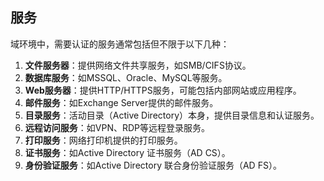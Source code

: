 ## 服务
域环境中，需要认证的服务通常包括但不限于以下几种：
1. **文件服务器**：提供网络文件共享服务，如SMB/CIFS协议。
2. **数据库服务**：如MSSQL、Oracle、MySQL等服务。
3. **Web服务器**：提供HTTP/HTTPS服务，可能包括内部网站或应用程序。
4. **邮件服务**：如Exchange Server提供的邮件服务。
5. **目录服务**：活动目录（Active Directory）本身，提供目录信息和认证服务。
6. **远程访问服务**：如VPN、RDP等远程登录服务。
7. **打印服务**：网络打印机提供的打印服务。
8. **证书服务**：如Active Directory 证书服务（AD CS）。
9. **身份验证服务**：如Active Directory 联合身份验证服务（AD FS）。


